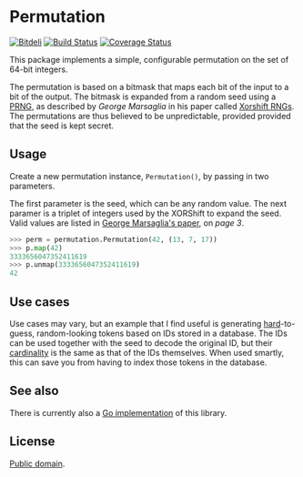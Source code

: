 # Permutation

[![Bitdeli](https://d2weczhvl823v0.cloudfront.net/attilaolah/permutation.py/trend.png)](https://bitdeli.com/free "Bitdeli Badge")
[![Build Status](https://travis-ci.org/attilaolah/permutation.py.png?branch=master)](https://travis-ci.org/attilaolah/permutation.py)
[![Coverage Status](https://coveralls.io/repos/attilaolah/permutation.py/badge.png)](https://coveralls.io/r/attilaolah/permutation.py)

This package implements a simple, configurable permutation on the set of 64-bit
integers.

The permutation is based on a bitmask that maps each bit of the input to a bit
of the output. The bitmask is expanded from a random seed using a [PRNG][1], as
described by *George Marsaglia* in his paper called [Xorshift RNGs][2]. The
permutations are thus believed to be unpredictable, provided provided that the
seed is kept secret.

[1]: //en.wikipedia.org/wiki/Pseudorandom_number_generator
[2]: http://www.jstatsoft.org/v08/i14/paper

## Usage

Create a new permutation instance, `Permutation()`, by passing in two
parameters.

The first parameter is the seed, which can be any random value.
The next paramer is a triplet of integers used by the XORShift to expand the
seed. Valid values are listed in [George Marsaglia's paper][2], on *page 3*.

```python
>>> perm = permutation.Permutation(42, (13, 7, 17))
>>> p.map(42)
3333656047352411619
>>> p.unmap(3333656047352411619)
42
```

## Use cases

Use cases may vary, but an example that I find useful is generating
[hard][4]-to-guess, random-looking tokens based on IDs stored in a database.
The IDs can be used together with the seed to decode the original ID, but their
[cardinality][5] is the same as that of the IDs themselves. When used smartly,
this can save you from having to index those tokens in the database.

[4]: //en.wikipedia.org/wiki/NP-hard
[5]: //en.wikipedia.org/wiki/Cardinality

## See also

There is currently also a [Go implementation][6] of this library.

[6]: //github.com/attilaolah/permutation.go

## License

[Public domain][3].

[3]: //github.com/attilaolah/permutation.go/blob/master/LICENSE
